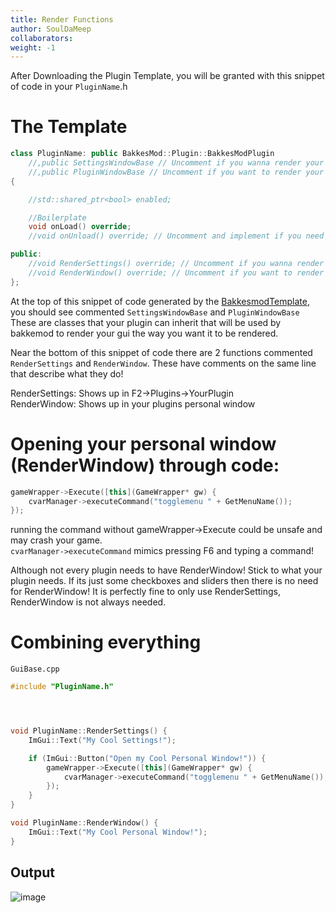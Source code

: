 ```yaml
---
title: Render Functions
author: SoulDaMeep
collaborators:
weight: -1
---
```

After Downloading the Plugin Template, you will be granted with this snippet of code in your `PluginName`.h
# The Template
```cpp
class PluginName: public BakkesMod::Plugin::BakkesModPlugin
	//,public SettingsWindowBase // Uncomment if you wanna render your own tab in the settings menu
	//,public PluginWindowBase // Uncomment if you want to render your own plugin window
{

	//std::shared_ptr<bool> enabled;

	//Boilerplate
	void onLoad() override;
	//void onUnload() override; // Uncomment and implement if you need a unload method

public:
	//void RenderSettings() override; // Uncomment if you wanna render your own tab in the settings menu
	//void RenderWindow() override; // Uncomment if you want to render your own plugin window
};

```
At the top of this snippet of code generated by the [BakkesmodTemplate](https://github.com/Martinii89/BakkesmodPluginTemplate), you should see commented `SettingsWindowBase` and `PluginWindowBase`
These are classes that your plugin can inherit that will be used by bakkemod to render your gui the way you want it to be rendered.

Near the bottom of this snippet of code there are 2 functions commented `RenderSettings` and `RenderWindow`. These have comments on the same line that describe what they do!


RenderSettings: Shows up in F2->Plugins->YourPlugin \
RenderWindow: Shows up in your plugins personal window

# Opening your personal window (RenderWindow) through code:
```cpp
gameWrapper->Execute([this](GameWrapper* gw) {
    cvarManager->executeCommand("togglemenu " + GetMenuName());
});
```
running the command without gameWrapper->Execute could be unsafe and may crash your game. \
`cvarManager->executeCommand` mimics pressing F6 and typing a command!

Although not every plugin needs to have RenderWindow! Stick to what your plugin needs. If its just some checkboxes and sliders then there is no need for RenderWindow!
It is perfectly fine to only use RenderSettings, RenderWindow is not always needed.
# Combining everything

`GuiBase.cpp`
```cpp
#include "PluginName.h"




void PluginName::RenderSettings() {
	ImGui::Text("My Cool Settings!");

	if (ImGui::Button("Open my Cool Personal Window!")) {
		gameWrapper->Execute([this](GameWrapper* gw) {
			cvarManager->executeCommand("togglemenu " + GetMenuName());
		});
	}
}

void PluginName::RenderWindow() {
	ImGui::Text("My Cool Personal Window!");
}
```
## Output

![image](https://github.com/user-attachments/assets/e2d9ad82-938c-4d2b-8e27-b0e51eac0edb)
